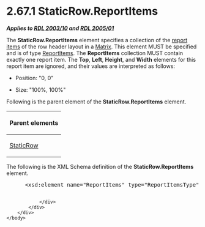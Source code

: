 <html dir="LTR" xmlns:mshelp="http://msdn.microsoft.com/mshelp" xmlns:ddue="http://ddue.schemas.microsoft.com/authoring/2003/5" xmlns:xlink="http://www.w3.org/1999/xlink" xmlns:tool="http://www.microsoft.com/tooltip">
    <head>
        <meta http-equiv="Content-Type" content="text/html; CHARSET=utf-8"></meta>
        <meta name="save" content="history"></meta>
        <title>2.67.1 StaticRow.ReportItems</title>
        <xml>
            <mshelp:toctitle title="2.67.1 StaticRow.ReportItems"></mshelp:toctitle>
            <mshelp:rltitle title="[MS-RDL]: StaticRow.ReportItems"></mshelp:rltitle>
            <mshelp:keyword index="A" term="57f3f589-3377-410b-b947-d80e60ce577e"></mshelp:keyword>
            <mshelp:attr name="DCSext.ContentType" value="open specification"></mshelp:attr>
            <mshelp:attr name="AssetID" value="57f3f589-3377-410b-b947-d80e60ce577e"></mshelp:attr>
            <mshelp:attr name="TopicType" value="kbRef"></mshelp:attr>
            <mshelp:attr name="DCSext.Title" value="[MS-RDL]: StaticRow.ReportItems" />
        </xml>
    </head>
    <body>
        <div id="header">
            <h1 class="heading">2.67.1 StaticRow.ReportItems</h1>
        </div>
        <div id="mainSection">
            <div id="mainBody">
                <div id="allHistory" class="saveHistory"></div>
                <div id="sectionSection0" class="section" name="collapseableSection">
                    

<p><b><i>Applies to </i></b><a href="a7e2ad00-07c8-4f6d-80ab-3ad55df7b233.html"><b><i>RDL 2003/10</i></b></a><b>
<i>and </i></b><a href="3ebe2912-4958-4832-b391-cad1f5e13338.html"><b><i>RDL 2005/01</i></b></a></p>

<p>The <b>StaticRow.ReportItems</b> element specifies a
collection of the <a href="b2482b3f-74ab-4ca8-a9e5-c07955011743.html#gt_c6f8e999-fca9-4e79-96e7-fb4c2c43d601">report
items</a> of the row header layout in a <a href="25419c0a-c7c6-43d7-8ca5-1af842666dcb.html">Matrix</a>. This element MUST
be specified and is of type <a href="c5fef915-e842-43b4-91f9-56af4eb15be0.html">ReportItems</a>.
The <b>ReportItems</b> collection MUST contain exactly one report item. The <b>Top</b>,
<b>Left</b>, <b>Height</b>, and <b>Width</b> elements for this report item are
ignored, and their values are interpreted as follows: </p>

<ul><li><p><span><span> 
</span></span>Position: &quot;0, 0&quot;</p>

</li><li><p><span><span> 
</span></span>Size: &quot;100%, 100%&quot;</p>

</li></ul><p>Following is the parent element of the <b>StaticRow.ReportItems</b>
element.</p>

<table>
 <thead>
  <tr>
   <th>
   <p>Parent elements</p>
   </th>
  </tr>
 </thead>
 <tr>
  <td>
  <p><a href="fd25643a-c196-4329-8f6f-35ebf919d94e.html">StaticRow</a></p>
  </td>
 </tr>
</table>

<p>The following is the XML Schema definition of the <b>StaticRow.ReportItems</b>
element.</p>

<dl>
<dd>
<div><pre> &lt;xsd:element name=&quot;ReportItems&quot; type=&quot;ReportItemsType&quot; /&gt;
  
</pre></div>
</dd></dl>


                </div>
            </div>
        </div>
    </body>
</html>